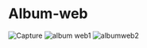 # Album-web
![Capture](https://user-images.githubusercontent.com/74320148/120552479-8ed66900-c40c-11eb-84cf-408b1374977a.PNG)
![album web1](https://user-images.githubusercontent.com/74320148/120552415-79613f00-c40c-11eb-80b3-eeca5d2dbc0a.PNG)
![albumweb2](https://user-images.githubusercontent.com/74320148/120552434-7fefb680-c40c-11eb-901a-1f79f1ec7140.PNG)
